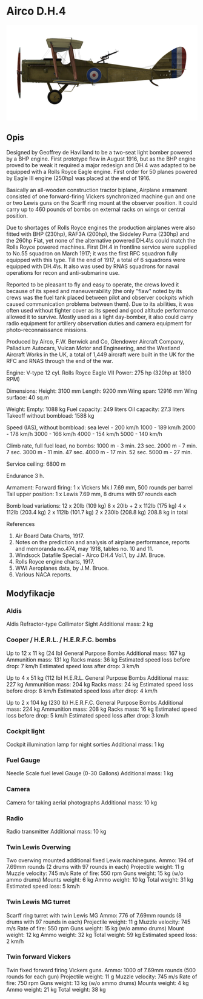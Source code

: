 # Airco D.H.4

![aircodh4](../images/aircodh4.png)

## Opis

Designed by Geoffrey de Havilland to be a two-seat light bomber powered by a BHP engine. First prototype flew in August 1916, but as the BHP engine proved to be weak it required a major redesign and DH.4 was adapted to be equipped with a Rolls Royce Eagle engine. First order for 50 planes powered by Eagle III engine (250hp) was placed at the end of 1916.

Basically an all-wooden construction tractor biplane, Airplane armament consisted of one forward-firing Vickers synchronized machine gun and one or two Lewis guns on the Scarff ring mount at the observer position. It could carry up to 460 pounds of bombs on external racks on wings or central position.

Due to shortages of Rolls Royce engines the production airplanes were also fitted with BHP (230hp), RAF3A (200hp), the Siddeley Puma (230hp) and the 260hp Fiat, yet none of the alternative powered DH.4\s could match the Rolls Royce powered machines. First DH.4 in frontline service were supplied to No.55 squadron on March 1917; it was the first RFC squadron fully equipped with this type. Till the end of 1917, a total of 6 squadrons were equipped with DH.4\s. It also was used by RNAS squadrons for naval operations for recon and anti-submarine use.

Reported to be pleasant to fly and easy to operate, the crews loved it because of its speed and maneuverability (the only "flaw" noted by its crews was the fuel tank placed between pilot and observer cockpits which caused communication problems between them). Due to its abilities, it was often used without fighter cover as its speed and good altitude performance allowed it to survive. Mostly used as a light day-bomber, it also could carry radio equipment for artillery observation duties and camera equipment for photo-reconnaissance missions.

Produced by Airco, F.W. Berwick and Co, Glendower Aircraft Company, Palladium Autocars, Vulcan Motor and Engineering, and the Westland Aircraft Works in the UK, a total of 1,449 aircraft were built in the UK for the RFC and RNAS through the end of the war.


Engine: V-type 12 cyl. Rolls Royce Eagle VII
Power: 275 hp (320hp at 1800 RPM)

Dimensions:
Height: 3100 mm
Length: 9200 mm
Wing span: 12916 mm
Wing surface: 40 sq.m

Weight:
Empty: 1088 kg
Fuel capacity: 249 liters
Oil capacity: 27.3 liters
Takeoff without bombload: 1588 kg

Speed (IAS), without bombload:
sea level - 200 km/h
1000 - 189 km/h
2000 - 178 km/h
3000 - 166 km/h
4000 - 154 km/h
5000 - 140 km/h

Climb rate, full fuel load, no bombs:
1000 m -  3 min. 23 sec.
2000 m -  7 min. 7 sec.
3000 m - 11 min. 47 sec.
4000 m - 17 min. 52 sec.
5000 m - 27 min.

Service ceiling: 6800 m

Endurance 3 h.

Armament:
Forward firing: 1 x Vickers Mk.I 7.69 mm, 500 rounds per barrel
Tail upper position: 1 x Lewis 7.69 mm, 8 drums with 97 rounds each

Bomb load variations:
12 x 20lb (109 kg)
8 x 20lb + 2 x 112lb (175 kg)
4 x 112lb (203.4 kg)
2 x 112lb (101.7 kg)
2 x 230lb (208.8 kg)
208.8 kg in total

References
1) Air Board Data Charts, 1917.
2) Notes on the prediction and analysis of airplane performance, reports and memoranda no.474, may 1918, tables no. 10 and 11.
3) Windsock Datafile Special - Airco DH.4 Vol.1, by J.M. Bruce.
4) Rolls Royce engine charts, 1917.
5) WWI Aeroplanes data, by J.M. Bruce.
6) Various NACA reports.

## Modyfikacje

### Aldis

Aldis Refractor-type Collimator Sight
Additional mass: 2 kg

### Cooper / H.E.R.L. / H.E.R.F.C. bombs

Up to 12 x 11 kg (24 lb) General Purpose Bombs
Additional mass: 167 kg
Ammunition mass: 131 kg
Racks mass: 36 kg
Estimated speed loss before drop: 7 km/h
Estimated speed loss after drop: 3 km/h

Up to 4 x 51 kg (112 lb) H.E.R.L. General Purpose Bombs
Additional mass: 227 kg
Ammunition mass: 204 kg
Racks mass: 24 kg
Estimated speed loss before drop: 8 km/h
Estimated speed loss after drop: 4 km/h

Up to 2 x 104 kg (230 lb) H.E.R.F.C. General Purpose Bombs
Additional mass: 224 kg
Ammunition mass: 208 kg
Racks mass: 16 kg
Estimated speed loss before drop: 5 km/h
Estimated speed loss after drop: 3 km/h
### Cockpit light

Cockpit illumination lamp for night sorties
Additional mass: 1 kg

### Fuel Gauge

Needle Scale fuel level Gauge (0-30 Gallons)
Additional mass: 1 kg
### Camera

Camera for taking aerial photographs
Additional mass: 10 kg

### Radio

Radio transmitter
Additional mass: 10 kg
### Twin Lewis Overwing

Two overwing mounted additional fixed Lewis machineguns.
Ammo: 194 of 7.69mm rounds (2 drums with 97 rounds in each)
Projectile weight: 11 g
Muzzle velocity: 745 m/s
Rate of fire: 550 rpm
Guns weight: 15 kg (w/o ammo drums)
Mounts weight: 6 kg
Ammo weight: 10 kg
Total weight: 31 kg
Estimated speed loss: 5 km/h
### Twin Lewis MG turret

Scarff ring turret with twin Lewis MG
Ammo: 776 of 7.69mm rounds (8 drums with 97 rounds in each)
Projectile weight: 11 g
Muzzle velocity: 745 m/s
Rate of fire: 550 rpm
Guns weight: 15 kg (w/o ammo drums)
Mount weight: 12 kg
Ammo weight: 32 kg
Total weight: 59 kg
Estimated speed loss: 2 km/h
### Twin forward Vickers

Twin fixed forward firing Vickers guns.
Ammo: 1000 of 7.69mm rounds (500 rounds for each gun)
Projectile weight: 11 g
Muzzle velocity: 745 m/s
Rate of fire: 750 rpm
Guns weight: 13 kg (w/o ammo drums)
Mounts weight: 4 kg
Ammo weight: 21 kg
Total weight: 38 kg